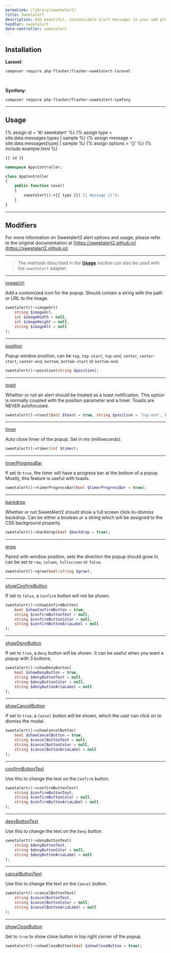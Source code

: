 ```yaml
---
permalink: /library/sweetalert/
title: Sweetalert
description: Add beautiful, customizable alert messages to your web projects with SweetAlert2, a popular JavaScript library. Easy to install and use, SweetAlert2 is perfect for any project that wants to engage and inform users in a visually appealing way.
handler: sweetalert
data-controller: sweetalert
---
```


## <i class="fa-duotone fa-list-radio"></i> Installation

**<i class="fa-brands fa-laravel text-red-900 fa-xl"></i> Laravel**:

```shell
composer require php-flasher/flasher-sweetalert-laravel
```

<br />

**<i class="fa-brands fa-symfony text-black fa-xl"></i> Symfony**:

```shell
composer require php-flasher/flasher-sweetalert-symfony
```

--- 

## <i class="fa-duotone fa-list-radio"></i> Usage

{% assign id = '#/ sweetalert' %}
{% assign type = site.data.messages.types | sample %}
{% assign message = site.data.messages[type] | sample %}
{% assign options = '{}' %}
{% include example.html %}

```php
{{ id }}

namespace App\Controller;

class AppController
{
    public function save()
    {        
        sweetalert()->{{ type }}('{{ message }}');
    }
} 
```

--- 

## <i class="fa-duotone fa-list-radio"></i> Modifiers

For more information on Sweetalert2 alert  options and usage, please refer to the original documentation at [https://sweetalert2.github.io](https://sweetalert2.github.io)

---

> The methods described in the **[Usage](/installation/#-modifiers)** section can also be used with the `sweetalert` adapter.

---

<p id="method-imageUrl"><a href="#method-imageUrl" class="anchor"><i class="fa-duotone fa-link"></i> imageUrl</a></p>

Add a customized icon for the popup. Should contain a string with the path or URL to the image.

```php
sweetalert()->imageUrl(
    string $imageUrl,
    int $imageWidth = null,
    int $imageHeight = null,
    string $imageAlt = null
);
```

---

<p id="method-position"><a href="#method-position" class="anchor"><i class="fa-duotone fa-link"></i> position</a></p>

 Popup window position, can be `top`, `top-start`, `top-end`, `center`, `center-start`, `center-end`, `bottom`, `bottom-start` or `bottom-end`.

```php
sweetalert()->position(string $position);
```

---

<p id="method-toast"><a href="#method-toast" class="anchor"><i class="fa-duotone fa-link"></i> toast</a></p>

Whether or not an alert should be treated as a toast notification. This option is normally coupled with the
position parameter and a timer. Toasts are NEVER autofocused.

```php
sweetalert()->toast(bool $toast = true, string $position = 'top-end', bool $showConfirmButton = false);
```

---

<p id="method-timer"><a href="#method-timer" class="anchor"><i class="fa-duotone fa-link"></i> timer</a></p>

Auto close timer of the popup. Set in ms (milliseconds).

```php
sweetalert()->timer(int $timer);
```

---

<p id="method-timerProgressBar"><a href="#method-timerProgressBar" class="anchor"><i class="fa-duotone fa-link"></i> timerProgressBar</a></p>

If set to `true`, the timer will have a progress bar at the bottom of a popup. Mostly, this feature is useful with toasts.

```php
sweetalert()->timerProgressBar(bool $timerProgressBar = true);
```

---

<p id="method-backdrop"><a href="#method-backdrop" class="anchor"><i class="fa-duotone fa-link"></i> backdrop</a></p>

Whether or not SweetAlert2 should show a full screen click-to-dismiss backdrop. Can be either a boolean or a
string which will be assigned to the CSS background property.

```php
sweetalert()->backdrop(bool $backdrop = true);
```

---

<p id="method-grow"><a href="#method-grow" class="anchor"><i class="fa-duotone fa-link"></i> grow</a></p>

Paired with window position, sets the direction the popup should grow in, can be set to `row`, `column`, `fullscreen` or `false`.

```php
sweetalert()->grow(bool|string $grow);
```

---

<p id="method-showConfirmButton"><a href="#method-showConfirmButton" class="anchor"><i class="fa-duotone fa-link"></i> showConfirmButton</a></p>

If set to `false`, a `Confirm` button will not be shown.

```php
sweetalert()->showConfirmButton(
    bool $showConfirmButton = true, 
    string $confirmButtonText = null, 
    string $confirmButtonColor = null, 
    string $confirmButtonAriaLabel = null
);
```

---

<p id="method-showDenyButton"><a href="#method-showDenyButton" class="anchor"><i class="fa-duotone fa-link"></i> showDenyButton</a></p>

If set to `true`, a `Deny` button will be shown. It can be useful when you want a popup with 3 buttons.

```php
sweetalert()->showDenyButton(
    bool $showDenyButton = true, 
    string $denyButtonText = null, 
    string $denyButtonColor = null, 
    string $denyButtonAriaLabel = null
);
```

---

<p id="method-showCancelButton"><a href="#method-showCancelButton" class="anchor"><i class="fa-duotone fa-link"></i> showCancelButton</a></p>

If set to `true`, a `Cancel` button will be shown, which the user can click on to dismiss the modal.

```php
sweetalert()->showCancelButton(
    bool $showCancelButton = true,
    string $cancelButtonText = null,
    string $cancelButtonColor = null,
    string $cancelButtonAriaLabel = null
);
```

---

<p id="method-confirmButtonText"><a href="#method-confirmButtonText" class="anchor"><i class="fa-duotone fa-link"></i> confirmButtonText</a></p>

Use this to change the text on the `Confirm` button.

```php
sweetalert()->confirmButtonText(
    string $confirmButtonText,
    string $confirmButtonColor = null,
    string $confirmButtonAriaLabel = null
);
```

---

<p id="method-denyButtonText"><a href="#method-denyButtonText" class="anchor"><i class="fa-duotone fa-link"></i> denyButtonText</a></p>

Use this to change the text on the `Deny` button.

```php
sweetalert()->denyButtonText(
    string $denyButtonText,
    string $denyButtonColor = null,
    string $denyButtonAriaLabel = null
);
```

---

<p id="method-cancelButtonText"><a href="#method-cancelButtonText" class="anchor"><i class="fa-duotone fa-link"></i> cancelButtonText</a></p>

Use this to change the text on the `Cancel` button.

```php
sweetalert()->cancelButtonText(
    string $cancelButtonText,
    string $cancelButtonColor = null,
    string $cancelButtonAriaLabel = null
);
```

---

<p id="method-showCloseButton"><a href="#method-showCloseButton" class="anchor"><i class="fa-duotone fa-link"></i> showCloseButton</a></p>

Set to `true` to show close button in top right corner of the popup.

```php
sweetalert()->showCloseButton(bool $showCloseButton = true);
```
